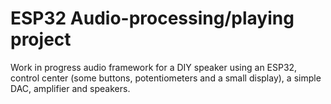 ESP32 Audio-processing/playing project
======================

Work in progress audio framework for a DIY speaker using an ESP32, control center (some buttons, potentiometers and a small display), a simple DAC, amplifier and speakers.
